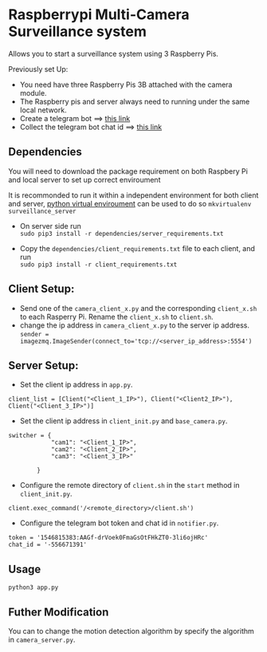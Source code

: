 # Raspberrypi Multi-Camera Surveillance system
Allows you to start a surveillance system using 3 Raspberry Pis.

Previously set Up:</br>
- You need have three Raspberry Pis 3B attached with the camera module. 
- The Raspberry pis and server always need to running under the same local network.
- Create a telegram bot  ==> [this link](https://docs.microsoft.com/en-us/azure/bot-service/bot-service-channel-connect-telegram?view=azure-bot-service-4.0)
- Collect the telegram bot chat id ==> [this link](https://stackoverflow.com/questions/32423837/telegram-bot-how-to-get-a-group-chat-id)


## Dependencies 
You will need to download the package requirement on both Raspbery Pi and local server to set up correct enviroument</br>

It is recommonded to run it within a independent environment for both client and server, [python virtual enviroument](https://docs.python.org/3/tutorial/venv.html) can be used to do so
```mkvirtualenv surveillance_server```

- On server side run</br>
```sudo pip3 install -r dependencies/server_requirements.txt```

- Copy the `dependencies/client_requirements.txt` file to each client, and run</br>
```sudo pip3 install -r client_requirements.txt```



## Client Setup:

- Send one of the `camera_client_x.py` and the corresponding `client_x.sh` to each Rasperry Pi. Rename the `client_x.sh` to `client.sh`.
- change the ip address in `camera_client_x.py` to the server ip address.
```sender = imagezmq.ImageSender(connect_to='tcp://<server_ip_address>:5554')```


## Server Setup:


- Set the client ip address in `app.py`.
```
client_list = [Client("<Client_1_IP>"), Client("<Client2_IP>"), Client("<Client_3_IP>")]
```

- Set the client ip address in `client_init.py` and `base_camera.py`.
```
switcher = {
            "cam1": "<Client_1_IP>",
            "cam2": "<Client_2_IP>",
            "cam3": "<Client_3_IP>"

        }
```

- Configure the remote directory of `client.sh` in the `start` method in `client_init.py`.

```
client.exec_command('/<remote_directory>/client.sh')
```
- Configure the telegram bot token and chat id in `notifier.py`.
```
token = '1546815383:AAGf-drVoek0FmaGsOtFHkZT0-3li6ojHRc'
chat_id = '-556671391'
```

## Usage 
```python3 app.py```

## Futher Modification
You can to change the motion detection algorithm by specify the algorithm in `camera_server.py`.
